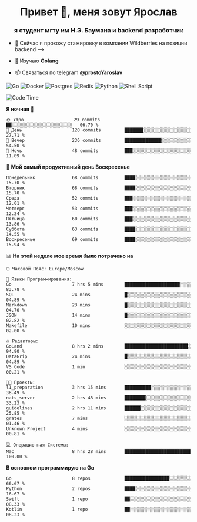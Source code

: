 <h1 align="center">Привет 👋, меня зовут Ярослав</h1>
<h3 align="center">я студент мгту им Н.Э. Баумана и 
backend разработчик</h3>

<!--[![Typing SVG](https://readme-typing-svg.herokuapp.com?color=%2336BCF7&lines=Computer+science+student)](https://git.io/typing-svg)
-->

<!--<p align="left"> <a href="https://github.com/ryo-ma/github-profile-trophy"><img src="https://github-profile-trophy.vercel.app/?username=passwordhash" alt="passwordhash" /></a> </p>-->

<!-- - 🔭 Сейчас я активно разрабатываю проект [Grates](https://github.com/passwordhash/grates) -->
- 🔭 Сейчас я прохожу стажировку в компании Wildberries на позиции backend -->

- 🌱 Изучаю **Golang**

- 📫 Связаться по telegram **@prostoYaroslav**

![Go](https://img.shields.io/badge/go-%2300ADD8.svg?style=for-the-badge&logo=go&logoColor=white)
![Docker](https://img.shields.io/badge/docker-%230db7ed.svg?style=for-the-badge&logo=docker&logoColor=white)
![Postgres](https://img.shields.io/badge/postgres-%23316192.svg?style=for-the-badge&logo=postgresql&logoColor=white)
![Redis](https://img.shields.io/badge/redis-%23DD0031.svg?style=for-the-badge&logo=redis&logoColor=white)
![Python](https://img.shields.io/badge/python-3670A0?style=for-the-badge&logo=python&logoColor=ffdd54)
![Shell Script](https://img.shields.io/badge/shell_script-%23121011.svg?style=for-the-badge&logo=gnu-bash&logoColor=white)

<!--START_SECTION:waka-->
![Code Time](http://img.shields.io/badge/Code%20Time-138%20hrs%206%20mins-blue)

**Я ночная 🦉** 

```text
🌞 Утро                   29 commits          ██░░░░░░░░░░░░░░░░░░░░░░░   06.70 % 
🌆 День                   120 commits         ███████░░░░░░░░░░░░░░░░░░   27.71 % 
🌃 Вечер                  236 commits         ██████████████░░░░░░░░░░░   54.50 % 
🌙 Ночь                   48 commits          ███░░░░░░░░░░░░░░░░░░░░░░   11.09 % 
```
📅 **Мой самый продуктивный день Воскресенье** 

```text
Понедельник              68 commits          ████░░░░░░░░░░░░░░░░░░░░░   15.70 % 
Вторник                  68 commits          ████░░░░░░░░░░░░░░░░░░░░░   15.70 % 
Среда                    52 commits          ███░░░░░░░░░░░░░░░░░░░░░░   12.01 % 
Четверг                  53 commits          ███░░░░░░░░░░░░░░░░░░░░░░   12.24 % 
Пятница                  60 commits          ███░░░░░░░░░░░░░░░░░░░░░░   13.86 % 
Суббота                  63 commits          ████░░░░░░░░░░░░░░░░░░░░░   14.55 % 
Воскресенье              69 commits          ████░░░░░░░░░░░░░░░░░░░░░   15.94 % 
```


📊 **На этой неделе мое время было потрачено на** 

```text
🕑︎ Часовой Пояс: Europe/Moscow

💬 Языки Программирования: 
Go                       7 hrs 5 mins        █████████████████████░░░░   83.78 % 
SQL                      24 mins             █░░░░░░░░░░░░░░░░░░░░░░░░   04.89 % 
Markdown                 23 mins             █░░░░░░░░░░░░░░░░░░░░░░░░   04.70 % 
JSON                     14 mins             █░░░░░░░░░░░░░░░░░░░░░░░░   02.82 % 
Makefile                 10 mins             ░░░░░░░░░░░░░░░░░░░░░░░░░   02.00 % 

🔥 Редакторы: 
GoLand                   8 hrs 2 mins        ████████████████████████░   94.90 % 
DataGrip                 24 mins             █░░░░░░░░░░░░░░░░░░░░░░░░   04.89 % 
VS Code                  1 min               ░░░░░░░░░░░░░░░░░░░░░░░░░   00.21 % 

🐱‍💻 Проекты: 
l1_preparation           3 hrs 15 mins       ██████████░░░░░░░░░░░░░░░   38.49 % 
nats_server              2 hrs 48 mins       ████████░░░░░░░░░░░░░░░░░   33.23 % 
guidelines               2 hrs 11 mins       ██████░░░░░░░░░░░░░░░░░░░   25.85 % 
grates                   7 mins              ░░░░░░░░░░░░░░░░░░░░░░░░░   01.46 % 
Unknown Project          4 mins              ░░░░░░░░░░░░░░░░░░░░░░░░░   00.81 % 

💻 Операционная Система: 
Mac                      8 hrs 28 mins       █████████████████████████   100.00 % 
```

**В основном программирую на Go** 

```text
Go                       8 repos             █████████████████░░░░░░░░   66.67 % 
Python                   2 repos             ████░░░░░░░░░░░░░░░░░░░░░   16.67 % 
Swift                    1 repo              ██░░░░░░░░░░░░░░░░░░░░░░░   08.33 % 
Kotlin                   1 repo              ██░░░░░░░░░░░░░░░░░░░░░░░   08.33 % 
```




<!--END_SECTION:waka-->

<!--
<p><img align="center" src="https://github-readme-stats.vercel.app/api/top-langs?username=passwordhash&show_icons=true&locale=en&layout=compact" alt="passwordhash" /></p>

<p><img align="center" src="https://github-readme-streak-stats.herokuapp.com/?user=passwordhash&" alt="passwordhash" /></p>-->


